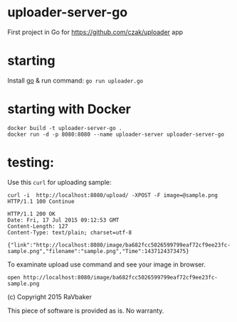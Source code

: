 # uploader-server-go
First project in Go for https://github.com/czak/uploader app


# starting

Install [go](https://go-lang.org) & run command: `go run uploader.go`

# starting with Docker

```
docker build -t uploader-server-go .
docker run -d -p 8080:8080 --name uploader-server uploader-server-go
```

# testing:

Use this `curl` for uploading sample:

```
curl -i  http://localhost:8080/upload/ -XPOST -F image=@sample.png
HTTP/1.1 100 Continue

HTTP/1.1 200 OK
Date: Fri, 17 Jul 2015 09:12:53 GMT
Content-Length: 127
Content-Type: text/plain; charset=utf-8

{"link":"http://localhost:8080/image/ba682fcc5026599799eaf72cf9ee23fc-sample.png","filename":"sample.png","Time":1437124373475}
```

To examinate upload use command and see your image in browser.

```open http://localhost:8080/image/ba682fcc5026599799eaf72cf9ee23fc-sample.png```

(c) Copyright 2015 RaVbaker

This piece of software is provided as is. No warranty.
